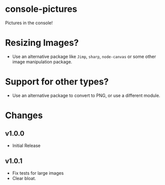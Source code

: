 # console-pictures
Pictures in the console!

# Resizing Images?
* Use an alternative package like ``Jimp``, ``sharp``, ``node-canvas`` or some other image manipulation package.

# Support for other types?
* Use an alternative package to convert to PNG, or use a different module.

# Changes
## v1.0.0
* Initial Release

## v1.0.1
* Fix tests for large images
* Clear bloat.